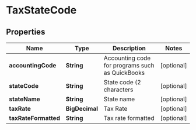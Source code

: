 

# TaxStateCode


## Properties

| Name | Type | Description | Notes |
|------------ | ------------- | ------------- | -------------|
|**accountingCode** | **String** | Accounting code for programs such as QuickBooks |  [optional] |
|**stateCode** | **String** | State code (2 characters |  [optional] |
|**stateName** | **String** | State name |  [optional] |
|**taxRate** | **BigDecimal** | Tax Rate |  [optional] |
|**taxRateFormatted** | **String** | Tax rate formatted |  [optional] |



